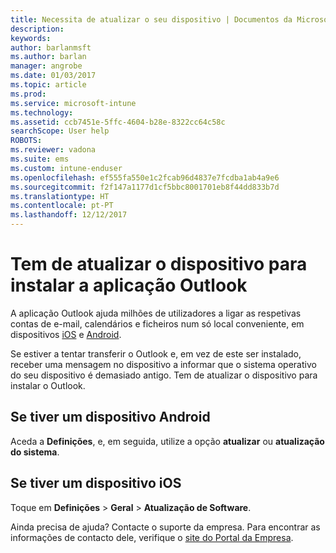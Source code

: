 ```yaml
---
title: Necessita de atualizar o seu dispositivo | Documentos da Microsoft
description: 
keywords: 
author: barlanmsft
ms.author: barlan
manager: angrobe
ms.date: 01/03/2017
ms.topic: article
ms.prod: 
ms.service: microsoft-intune
ms.technology: 
ms.assetid: ccb7451e-5ffc-4604-b28e-8322cc64c58c
searchScope: User help
ROBOTS: 
ms.reviewer: vadona
ms.suite: ems
ms.custom: intune-enduser
ms.openlocfilehash: ef555fa550e1c2fcab96d4837e7fcdba1ab4a9e6
ms.sourcegitcommit: f2f147a1177d1cf5bbc8001701eb8f44dd833b7d
ms.translationtype: HT
ms.contentlocale: pt-PT
ms.lasthandoff: 12/12/2017
---
```

# <a name="you-need-to-upgrade-your-device-to-install-the-outlook-app"></a>Tem de atualizar o dispositivo para instalar a aplicação Outlook

A aplicação Outlook ajuda milhões de utilizadores a ligar as respetivas contas de e-mail, calendários e ficheiros num só local conveniente, em dispositivos [iOS](https://itunes.apple.com/us/app/microsoft-outlook-email-calendar/id951937596?mt=8) e [Android](https://play.google.com/store/apps/details?id=com.microsoft.office.outlook).

Se estiver a tentar transferir o Outlook e, em vez de este ser instalado, receber uma mensagem no dispositivo a informar que o sistema operativo do seu dispositivo é demasiado antigo. Tem de atualizar o dispositivo para instalar o Outlook.

## <a name="if-you-have-an-android-device"></a>Se tiver um dispositivo Android
Aceda a **Definições**, e, em seguida, utilize a opção **atualizar** ou **atualização do sistema**.

## <a name="if-you-have-an-ios-device"></a>Se tiver um dispositivo iOS
Toque em **Definições** > **Geral** > **Atualização de Software**.

Ainda precisa de ajuda? Contacte o suporte da empresa. Para encontrar as informações de contacto dele, verifique o [site do Portal da Empresa](https://portal.manage.microsoft.com#HelpDeskDialog).
